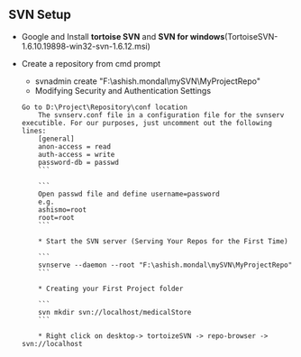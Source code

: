 
## SVN Setup


* Google and Install **tortoise SVN** and **SVN for windows**(TortoiseSVN-1.6.10.19898-win32-svn-1.6.12.msi)
* Create a repository from cmd prompt
    * svnadmin create "F:\ashish.mondal\mySVN\MyProjectRepo"
    * Modifying Security and Authentication Settings
    
    ```
    Go to D:\Project\Repository\conf location
		The svnserv.conf file in a configuration file for the svnserv executible. For our purposes, just uncomment out the following lines:
		[general]
		anon-access = read
		auth-access = write
		password-db = passwd
		```
		
		```
		Open passwd file and define username=password
		e.g.
		ashismo=root
		root=root
		```
		
		* Start the SVN server (Serving Your Repos for the First Time)
		
		```
		svnserve --daemon --root "F:\ashish.mondal\mySVN\MyProjectRepo"
		```
		
		* Creating your First Project folder
		
		```
		svn mkdir svn://localhost/medicalStore
		```
		
		* Right click on desktop-> tortoizeSVN -> repo-browser -> svn://localhost
